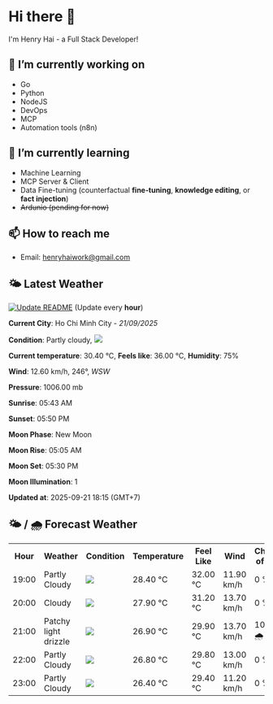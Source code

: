 # Hi there 👋

I'm Henry Hai - a Full Stack Developer!

## 🔭 I’m currently working on

- Go
- Python
- NodeJS
- DevOps
- MCP
- Automation tools (n8n)

## 🌱 I’m currently learning

- Machine Learning
- MCP Server & Client
- Data Fine-tuning (counterfactual **fine‑tuning**, **knowledge editing**, or **fact injection**)
- ~~Ardunio (pending for now)~~

## 📫 How to reach me

- Email: <henryhaiwork@gmail.com>

## 🌤️ Latest Weather
[![Update README](https://github.com/henry0hai/henry0hai/actions/workflows/udpateReadme.yml/badge.svg)](https://github.com/henry0hai/henry0hai/actions/workflows/udpateReadme.yml)
(Update every **hour**)
<!-- CURRENT_WEATHER:START -->
**Current City**: Ho Chi Minh City - *21/09/2025*

**Condition**: Partly cloudy, <img src="https://cdn.weatherapi.com/weather/64x64/night/116.png"/>

**Current temperature**: 30.40 °C, **Feels like**: 36.00 °C, **Humidity**: 75%

**Wind**: 12.60 km/h, 246°, *WSW*

**Pressure**: 1006.00 mb

**Sunrise**: 05:43 AM

**Sunset**: 05:50 PM

**Moon Phase**: New Moon

**Moon Rise**: 05:05 AM

**Moon Set**: 05:30 PM

**Moon Illumination**: 1

**Updated at**: 2025-09-21 18:15 (GMT+7)<!-- CURRENT_WEATHER:END -->

## 🌤️ / 🌧️ Forecast Weather
<!-- FORECAST_WEATHER:START -->
<table>
		<tr>
			<th>Hour</th>
			<th>Weather</th>
			<th>Condition</th>
			<th>Temperature</th>
			<th>Feel Like</th>
			<th>Wind</th>
			<th>Chance of Rain</th>
		</tr>
				<tr>
					<td>19:00</td>
					<td>Partly Cloudy </td>
					<td><img src='https://cdn.weatherapi.com/weather/64x64/night/116.png'/></td>
					<td>28.40 °C</td>
					<td>32.00 °C</td>
					<td>11.90 km/h</td>
					<td>0 %</td>
				</tr>
				<tr>
					<td>20:00</td>
					<td>Cloudy </td>
					<td><img src='https://cdn.weatherapi.com/weather/64x64/night/119.png'/></td>
					<td>27.90 °C</td>
					<td>31.20 °C</td>
					<td>13.70 km/h</td>
					<td>0 %</td>
				</tr>
				<tr>
					<td>21:00</td>
					<td>Patchy light drizzle</td>
					<td><img src='https://cdn.weatherapi.com/weather/64x64/night/263.png'/></td>
					<td>26.90 °C</td>
					<td>29.90 °C</td>
					<td>13.70 km/h</td>
					<td>100 % 🌧️</td>
				</tr>
				<tr>
					<td>22:00</td>
					<td>Partly Cloudy </td>
					<td><img src='https://cdn.weatherapi.com/weather/64x64/night/116.png'/></td>
					<td>26.80 °C</td>
					<td>29.80 °C</td>
					<td>13.00 km/h</td>
					<td>0 %</td>
				</tr>
				<tr>
					<td>23:00</td>
					<td>Partly Cloudy </td>
					<td><img src='https://cdn.weatherapi.com/weather/64x64/night/116.png'/></td>
					<td>26.40 °C</td>
					<td>29.40 °C</td>
					<td>11.20 km/h</td>
					<td>0 %</td>
				</tr>
</table>
<!-- FORECAST_WEATHER:END -->
